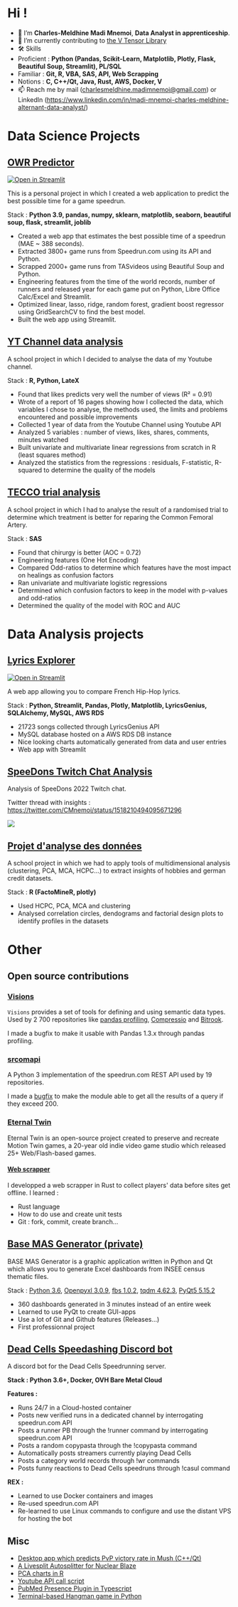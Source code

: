 # Hi !

* 👋 I’m **Charles-Meldhine Madi Mnemoi**, **Data Analyst in apprenticeship**.
* 🌱 I’m currently contributing to [the V Tensor Library](https://github.com/vlang/vtl)
* 🛠️ Skills 
* Proficient :  **Python (Pandas, Scikit-Learn, Matplotlib, Plotly, Flask, Beautiful Soup, Streamlit), PL/SQL** 
* Familiar : **Git, R, VBA, SAS, API, Web Scrapping** 
* Notions : **C, C++/Qt, Java, Rust, AWS, Docker, V** 
* 📫 Reach me by mail (charlesmeldhine.madimnemoi@gmail.com) or LinkedIn (https://www.linkedin.com/in/madi-mnemoi-charles-meldhine-alternant-data-analyst/)

# Data Science Projects

## [OWR Predictor](https://github.com/cmmm976/OWREstimator)
[![Open in Streamlit](https://static.streamlit.io/badges/streamlit_badge_black_white.svg)](https://bit.ly/TASPredictor)

This is a personal project in which I created a web application to predict the best possible time for a game speedrun.

Stack : **Python 3.9, pandas, numpy, sklearn, matplotlib, seaborn, beautiful soup, flask, streamlit, joblib**

* Created a web app that estimates the best possible time of a speedrun (MAE ~ 388 seconds).
* Extracted 3800+ game runs from Speedrun.com using its API and Python.
* Scrapped 2000+ game runs from TASvideos using Beautiful Soup and Python.
* Engineering features from the time of the world records, number of runners and released year for each game put on Python, Libre Office Calc/Excel and Streamlit.
* Optimized linear, lasso, ridge, random forest, gradient boost regressor using GridSearchCV to find the best model.
* Built the web app using Streamlit.

## [YT Channel data analysis](https://github.com/cmmm976/LinearRegressionsYTChannel)

A school project in which I decided to analyse the data of my Youtube channel.

Stack : **R, Python, LateX**

* Found that likes predicts very well the number of views (R² = 0.91)
* Wrote of a report of 16 pages showing how I collected the data, which variables I chose to analyse, the methods used, the limits and problems encountered and possible improvements
* Collected 1 year of data from the Youtube Channel using Youtube API
* Analyzed 5 variables : number of views, likes, shares, comments, minutes watched
* Built univariate and multivariate linear regressions from scratch in R (least squares method)
* Analyzed the statistics from the regressions : residuals, F-statistic, R-squared to determine the quality of the models

## [TECCO trial analysis](https://github.com/cmmm976/EtudeDeCas)

A school project in which I had to analyse the result of a randomised trial to determine which treatment is better for reparing the Common Femoral Artery.

Stack : **SAS**

* Found that chirurgy is better (AOC = 0.72)
* Engineering features (One Hot Encoding)
* Compared Odd-ratios to determine which features have the most impact on healings as confusion factors
* Ran univariate and multivariate logistic regressions
* Determined which confusion factors to keep in the model with p-values and odd-ratios
* Determined the quality of the model with ROC and AUC

# Data Analysis projects

## [Lyrics Explorer](https://github.com/cmmm976/LyricsExplorator)

[![Open in Streamlit](https://static.streamlit.io/badges/streamlit_badge_black_white.svg)](https://bit.ly/LyricsExplorer)

A web app allowing you to compare French Hip-Hop lyrics.

Stack : **Python, Streamlit, Pandas, Plotly, Matplotlib, LyricsGenius, SQLAlchemy, MySQL, AWS RDS**

* 21723 songs collected through LyricsGenius API
* MySQL database hosted on a AWS RDS DB instance
* Nice looking charts automatically generated from data and user entries
* Web app with Streamlit

## [SpeeDons Twitch Chat Analysis](https://github.com/cmnemoi/SpeeDonsChatAnalysis)

Analysis of SpeeDons 2022 Twitch chat.
 
Twitter thread with insights : https://twitter.com/CMnemoi/status/1518210494095671296

![](https://camo.githubusercontent.com/c74af89052649936e9a97f9e86f7591d968e39ea01f058c08ce43778704ea3d2/68747470733a2f2f7062732e7477696d672e636f6d2f6d656469612f465248444e53465849414d323449683f666f726d61743d6a7067266e616d653d39303078393030)

## [Projet d'analyse des données](https://github.com/cmnemoi/AnalyseDesDonn-es)
A school project in which we had to apply tools of multidimensional analysis (clustering, PCA, MCA, HCPC...) to extract insights of hobbies and german credit datasets.

Stack : **R (FactoMineR, plotly)**

* Used HCPC, PCA, MCA and clustering
* Analysed correlation circles, dendograms and factorial design plots to identify profiles in the datasets

# Other

## Open source contributions

### [Visions](https://github.com/dylan-profiler/visions)

`Visions` provides a set of tools for defining and using semantic data types. Used by 2 700 repositories like [pandas profiling](https://github.com/pandas-profiling/pandas-profiling), [Compressio](https://github.com/dylan-profiler/compressio) and [Bitrook](https://www.bitrook.com/).

I made a bugfix to make it usable with Pandas 1.3.x through pandas profiling.

### [srcomapi](https://github.com/blha303/srcomapi)

A Python 3 implementation of the speedrun.com REST API used by 19 repositories.

I made a [bugfix](https://github.com/blha303/srcomapi/pull/21) to make the module able to get all the results of a query if they exceed 200.

### [Eternal Twin](https://gitlab.com/eternaltwin/etwin)

Eternal Twin is an open-source project created to preserve and recreate Motion Twin games, a 20-year old indie video game studio which released 25+ Web/Flash-based games.

#### [Web scrapper](https://gitlab.com/eternaltwin/etwin/-/merge_requests/362)

I developped a web scrapper in Rust to collect players' data before sites get offline. I learned :
* Rust language
* How to do use and create unit tests
* Git : fork, commit, create branch...

## [Base MAS Generator (private)](https://github.com/cmnemoi/BaseMASGenerator)

BASE MAS Generator is a graphic application written in Python and Qt which allows you to generate Excel dashboards from INSEE census thematic files.

Stack : [Python 3.6](https://docs.python.org/fr/3.6/), [Openpyxl 3.0.9](https://openpyxl.readthedocs.io/en/stable/), [fbs 1.0.2](https://github.com/mherrmann/fbs-tutorial), [tqdm 4.62.3](https://github.com/tqdm/tqdm), [PyQt5 5.15.2](https://doc.bccnsoft.com/docs/PyQt5/)

 * 360 dashboards generated in 3 minutes instead of an entire week
 * Learned to use PyQt to create GUI-apps
 * Use a lot of Git and Github features (Releases...)
 * First professionnal project

## [Dead Cells Speedashing Discord bot](https://github.com/cmmm976/DC_Speedashing_bot)
A discord bot for the Dead Cells Speedrunning server.

**Stack : Python 3.6+, Docker, OVH Bare Metal Cloud**

**Features :**
 
 * Runs 24/7 in a Cloud-hosted container
 * Posts new verified runs in a dedicated channel by interrogating speedrun.com API
 * Posts a runner PB through the !runner command by interrogating speedrun.com API
 * Posts a random copypasta through the !copypasta command
 * Automatically posts streamers currently playing Dead Cells
 * Posts a category world records through !wr commands
 * Posts funny reactions to Dead Cells speedruns through !casul command

**REX :**
 * Learned to use Docker containers and images
 * Re-used speedrun.com API
 * Re-learned to use Linux commands to configure and use the distant VPS for hosting the bot


## Misc
  
 * [Desktop app which predicts PvP victory rate in Mush (C++/Qt)](https://github.com/cmmm976/KillPredictor)
 * [A Livesplit Autosplitter for Nuclear Blaze](https://github.com/cmmm976/NuclearBlazeAutoSplitter)
 * [PCA charts in R](https://github.com/cmmm976/APCA)
 * [Youtube API call script](https://github.com/cmmm976/ExtractingDataFromMyYTChannel)
 * [PubMed Presence Plugin in Typescript](https://github.com/cmmm976/PubMedPreMidPresence)
 * [Terminal-based Hangman game in Python](https://github.com/cmmm976/zPendu) 

<!---
cmmm976/cmmm976 is a ✨ special ✨ repository because its `README.md` (this file) appears on your GitHub profile.
You can click the Preview link to take a look at your changes.
--->
